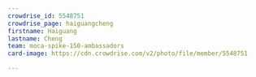 ```yaml
---
crowdrise_id: 5548751
crowdrise_page: haiguangcheng
firstname: Haiguang
lastname: Cheng
team: moca-spike-150-ambassadors
card-image: https://cdn.crowdrise.com/v2/photo/file/member/5548751

---
```

